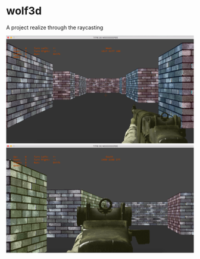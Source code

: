 # wolf3d

A project realize through the raycasting

<img src="https://raw.githubusercontent.com/Scanf974/wolf3d/master/Capture%20d%E2%80%99%C3%A9cran%202015-08-12%20%C3%A0%2001.24.11.png"></img>
<img src="https://raw.githubusercontent.com/Scanf974/wolf3d/master/Capture%20d%E2%80%99%C3%A9cran%202015-08-12%20%C3%A0%2001.23.39.png"></img>
